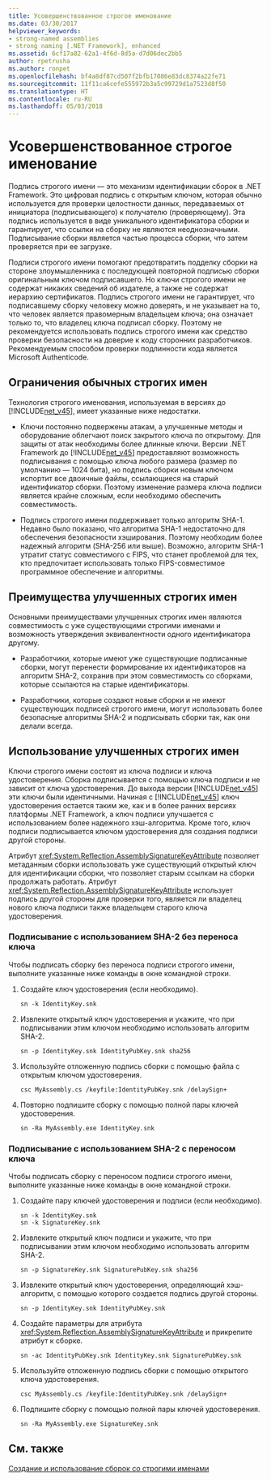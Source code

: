```yaml
---
title: Усовершенствованное строгое именование
ms.date: 03/30/2017
helpviewer_keywords:
- strong-named assemblies
- strong naming [.NET Framework], enhanced
ms.assetid: 6cf17a82-62a1-4f6d-8d5a-d7d06dec2bb5
author: rpetrusha
ms.author: ronpet
ms.openlocfilehash: bf4a8df87cd507f2bfb17086e83dc8374a22fe71
ms.sourcegitcommit: 11f11ca6cefe555972b3a5c99729d1a7523d8f50
ms.translationtype: HT
ms.contentlocale: ru-RU
ms.lasthandoff: 05/03/2018
---
```

# <a name="enhanced-strong-naming"></a>Усовершенствованное строгое именование
Подпись строгого имени — это механизм идентификации сборок в .NET Framework. Это цифровая подпись с открытым ключом, которая обычно используется для проверки целостности данных, передаваемых от инициатора (подписывающего) к получателю (проверяющему). Эта подпись используется в виде уникального идентификатора сборки и гарантирует, что ссылки на сборку не являются неоднозначными. Подписывание сборки является частью процесса сборки, что затем проверяется при ее загрузке.  
  
 Подписи строгого имени помогают предотвратить подделку сборки на стороне злоумышленника с последующей повторной подписью сборки оригинальным ключом подписавшего. Но ключи строгого имени не содержат никаких сведений об издателе, а также не содержат иерархию сертификатов. Подпись строгого имени не гарантирует, что подписавшему сборку человеку можно доверять, и не указывает на то, что человек является правомерным владельцем ключа; она означает только то, что владелец ключа подписал сборку. Поэтому не рекомендуется использовать подпись строгого имени как средство проверки безопасности на доверие к коду сторонних разработчиков. Рекомендуемым способом проверки подлинности кода является Microsoft Authenticode.  
  
## <a name="limitations-of-conventional-strong-names"></a>Ограничения обычных строгих имен  
 Технология строгого именования, используемая в версиях до [!INCLUDE[net_v45](../../../includes/net-v45-md.md)], имеет указанные ниже недостатки.  
  
-   Ключи постоянно подвержены атакам, а улучшенные методы и оборудование облегчают поиск закрытого ключа по открытому. Для защиты от атак необходимы более длинные ключи. Версии .NET Framework до [!INCLUDE[net_v45](../../../includes/net-v45-md.md)] предоставляют возможность подписывания с помощью ключа любого размера (размер по умолчанию — 1024 бита), но подпись сборки новым ключом испортит все двоичные файлы, ссылающиеся на старый идентификатор сборки. Поэтому изменение размера ключа подписи является крайне сложным, если необходимо обеспечить совместимость.  
  
-   Подпись строгого имени поддерживает только алгоритм SHA-1. Недавно было показано, что алгоритма SHA-1 недостаточно для обеспечения безопасности хэширования. Поэтому необходим более надежный алгоритм (SHA-256 или выше). Возможно, алгоритм SHA-1 утратит статус совместимого с FIPS, что станет проблемой для тех, кто предпочитает использовать только FIPS-совместимое программное обеспечение и алгоритмы.  
  
## <a name="advantages-of-enhanced-strong-names"></a>Преимущества улучшенных строгих имен  
 Основными преимуществами улучшенных строгих имен являются совместимость с уже существующими строгими именами и возможность утверждения эквивалентности одного идентификатора другому.  
  
-   Разработчики, которые имеют уже существующие подписанные сборки, могут перенести формирование их идентификаторов на алгоритм SHA-2, сохранив при этом совместимость со сборками, которые ссылаются на старые идентификаторы.  
  
-   Разработчики, которые создают новые сборки и не имеют существующих подписей строгого имени, могут использовать более безопасные алгоритмы SHA-2 и подписывать сборки так, как они делали всегда.  
  
## <a name="using-enhanced-strong-names"></a>Использование улучшенных строгих имен  
 Ключи строгого имени состоят из ключа подписи и ключа удостоверения. Сборка подписывается с помощью ключа подписи и не зависит от ключа удостоверения. До выхода версии [!INCLUDE[net_v45](../../../includes/net-v45-md.md)] эти ключи были идентичными. Начиная с [!INCLUDE[net_v45](../../../includes/net-v45-md.md)] ключ удостоверения остается таким же, как и в более ранних версиях платформы .NET Framework, а ключ подписи улучшается с использованием более надежного хэш-алгоритма. Кроме того, ключ подписи подписывается ключом удостоверения для создания подписи другой стороны.  
  
 Атрибут <xref:System.Reflection.AssemblySignatureKeyAttribute> позволяет метаданным сборки использовать уже существующий открытый ключ для идентификации сборки, что позволяет старым ссылкам на сборки продолжать работать.  Атрибут <xref:System.Reflection.AssemblySignatureKeyAttribute> использует подпись другой стороны для проверки того, является ли владелец нового ключа подписи также владельцем старого ключа удостоверения.  
  
### <a name="signing-with-sha-2-without-key-migration"></a>Подписывание с использованием SHA-2 без переноса ключа  
 Чтобы подписать сборку без переноса подписи строгого имени, выполните указанные ниже команды в окне командной строки.  
  
1.  Создайте ключ удостоверения (если необходимо).  
  
    ```  
    sn -k IdentityKey.snk  
    ```  
  
2.  Извлеките открытый ключ удостоверения и укажите, что при подписывании этим ключом необходимо использовать алгоритм SHA-2.  
  
    ```  
    sn -p IdentityKey.snk IdentityPubKey.snk sha256  
    ```  
  
3.  Используйте отложенную подпись сборки с помощью файла с открытым ключом удостоверения.  
  
    ```  
    csc MyAssembly.cs /keyfile:IdentityPubKey.snk /delaySign+  
    ```  
  
4.  Повторно подпишите сборку с помощью полной пары ключей удостоверения.  
  
    ```  
    sn -Ra MyAssembly.exe IdentityKey.snk  
    ```  
  
### <a name="signing-with-sha-2-with-key-migration"></a>Подписывание с использованием SHA-2 с переносом ключа  
 Чтобы подписать сборку с переносом подписи строгого имени, выполните указанные ниже команды в окне командной строки.  
  
1.  Создайте пару ключей удостоверения и подписи (если необходимо).  
  
    ```  
    sn -k IdentityKey.snk  
    sn -k SignatureKey.snk  
    ```  
  
2.  Извлеките открытый ключ подписи и укажите, что при подписывании этим ключом необходимо использовать алгоритм SHA-2.  
  
    ```  
    sn -p SignatureKey.snk SignaturePubKey.snk sha256  
    ```  
  
3.  Извлеките открытый ключ удостоверения, определяющий хэш-алгоритм, с помощью которого создается подпись другой стороны.  
  
    ```  
    sn -p IdentityKey.snk IdentityPubKey.snk  
    ```  
  
4.  Создайте параметры для атрибута <xref:System.Reflection.AssemblySignatureKeyAttribute> и прикрепите атрибут к сборке.  
  
    ```  
    sn -ac IdentityPubKey.snk IdentityKey.snk SignaturePubKey.snk  
    ```  
  
5.  Используйте отложенную подпись сборки с помощью открытого ключа удостоверения.  
  
    ```  
    csc MyAssembly.cs /keyfile:IdentityPubKey.snk /delaySign+  
    ```  
  
6.  Подпишите сборку с помощью полной пары ключей удостоверения.  
  
    ```  
    sn -Ra MyAssembly.exe SignatureKey.snk  
    ```  
  
## <a name="see-also"></a>См. также  
 [Создание и использование сборок со строгими именами](../../../docs/framework/app-domains/create-and-use-strong-named-assemblies.md)
